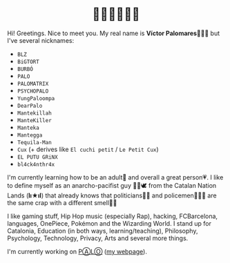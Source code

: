 <h1 align="center">👋🏼👋🏼👋🏼</h1>

Hi! Greetings. Nice to meet you. My real name is **Víctor Palomares**👨🏻‍🏫 but I've several nicknames:

- `BLZ`
- `BiGTORT`
- `BURBÓ`
- `PALO`
- `PALOMATRIX`
- `PSYCHOPALO`
- `YungPaloompa`
- `DearPalo`
- `Mantekillah`
- `ManteKiller`
- `Manteka`
- `Mantegga`
- `Tequila-Man`
- `Cux` (+ derives like `El cuchi petit` / `Le Petit Cux`)
- `EL PUTU GRiNX`
- `bl4ck4nthr4x`

I'm currently learning how to be an adult🌱 and overall a great person💗. I like to define myself as an anarcho-pacifist guy ✊🏽🕊️ from the Catalan Nation Lands (**lı★ıl**) that already knows that politicians👨‍💼 and policemen👮🏻‍♂️ are the same crap with a different smell💩💩

I like gaming stuff, Hip Hop music (especially Rap), hacking, FCBarcelona, languages, OnePiece, Pokémon and the Wizarding World. I stand up for Catalonia, Education (in both ways, learning/teaching), Philosophy, Psychology, Technology, Privacy, Arts and several more things.

I'm currently working on [PⒶLⓄ](https://github.com/mantekillah/palo) ([my webpage](https://mantekillah.github.io/palo)).
